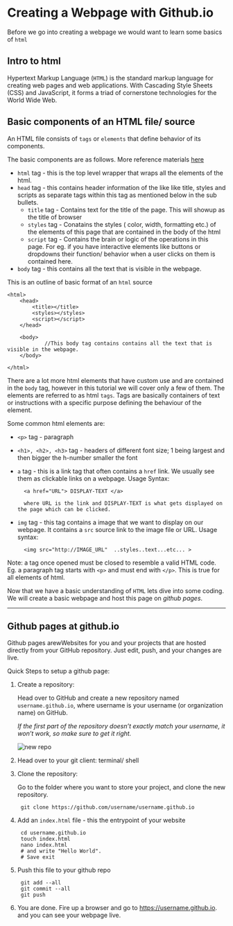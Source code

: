 # Creating a Webpage with Github.io

Before we go into creating a webpage we would want to learn some basics of `html`

## Intro to html
Hypertext Markup Language (`HTML`) is the standard markup language for creating web pages and web applications. With Cascading Style Sheets (CSS) and JavaScript, it forms a triad of cornerstone technologies for the World Wide Web.

## Basic components of an HTML file/ source
An HTML file consists of `tags` or `elements` that define behavior of its components.

The basic components are as follows. More reference materials [here](https://html.com/#Creating_Your_First_HTML_Webpage)

* `html` tag - this is the top level wrapper that wraps all the elements of the html.
* `head` tag - this contains header information of the like like title, styles and scripts as separate tags within this tag as mentioned below in the sub bullets.
    * `title` tag - Contains text for the title of the page. This will showup as the title of browser
    * `styles` tag - Conatains the styles ( color, width, formatting etc.) of the elements of this page that are contained in the body of the html
    * `script` tag - Contains the brain or logic of the operations in this page. For eg. if you have interactive elements like buttons or dropdowns their function/ behavior when a user clicks on them is contained here.
* `body` tag - this contains all the text that is visible in the webpage. 

This is an outline of basic format of an `html` source

    <html>
        <head>
            <title></title>            
            <styles></styles>                        
            <script></script>                            
        </head>
        
        <body>
                //This body tag contains contains all the text that is visible in the webpage. 
        </body>

    </html>


There are a lot more html elements that have custom use and are contained in the `body` tag, however in this tutorial we will cover only a few of them. The elements are referred to as html `tags`. Tags are basically containers of text or instructions with a specific purpose defining the behaviour of the element.

Some common html elements are: 

* `<p>` tag - paragraph 
* `<h1>, <h2>, <h3>` tag - headers of different font size; 1 being largest and then bigger the h-number smaller the font 
* `a` tag - this is a link tag that often contains a `href` link. We usually see them as clickable links on a webpage. Usage Syntax:
    
        <a href="URL"> DISPLAY-TEXT </a>

        where URL is the link and DISPLAY-TEXT is what gets displayed on the page which can be clicked.

* `img` tag - this tag contains a image that we want to display on our webpage. It  contains a `src` source link to the image file or URL. Usage syntax: 

        <img src="http://IMAGE_URL"  ..styles..text...etc... >

Note: a tag once opened must be closed to resemble a valid HTML code. 
Eg. a paragraph tag starts with `<p>` and must end with `</p>`. This is true for all elements of html.

Now that we have a basic understanding of `HTML` lets dive into some coding. We will create a basic webpage and host this page on *github pages*. 


---

## Github pages at github.io

Github pages arewWebsites for you and your projects that are hosted directly from your GitHub repository. Just edit, push, and your changes are live.

Quick Steps to setup a github page: 

1. Create a repository: 
    
    Head over to GitHub and create a new repository named `username.github.io`, where username is your username (or organization name) on GitHub.

    *If the first part of the repository doesn’t exactly match your username, it won’t work, so make sure to get it right.*

    ![new repo](https://pages.github.com/images/user-repo@2x.png)

2. Head over to your git client: terminal/ shell 

3. Clone the repository: 

    Go to the folder where you want to store your project, and clone the new repository. 
        
        git clone https://github.com/username/username.github.io

4. Add an `index.html` file - this the entrypoint of your website 
        
        cd username.github.io        
        touch index.html 
        nano index.html 
        # and write "Hello World". 
        # Save exit 

5. Push this file to your github repo 

        git add --all
        git commit --all
        git push 

6. You are done. Fire up a browser and go to https://username.github.io. and you can see your webpage live.